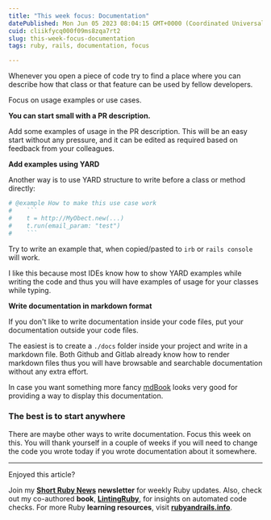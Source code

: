 ```yaml
---
title: "This week focus: Documentation"
datePublished: Mon Jun 05 2023 08:04:15 GMT+0000 (Coordinated Universal Time)
cuid: cliikfycq000f09ms8zqa7rt2
slug: this-week-focus-documentation
tags: ruby, rails, documentation, focus

---
```


Whenever you open a piece of code try to find a place where you can describe how that class or that feature can be used by fellow developers.

Focus on usage examples or use cases.

**You can start small with a PR description.**

Add some examples of usage in the PR description. This will be an easy start without any pressure, and it can be edited as required based on feedback from your colleagues.

**Add examples using YARD**

Another way is to use YARD structure to write before a class or method directly:

```ruby
# @example How to make this use case work
#    ```
#    t = http://MyObect.new(...)
#    t.run(email_param: "test")
#    ```
```

Try to write an example that, when copied/pasted to `irb` or `rails console` will work.

I like this because most IDEs know how to show YARD examples while writing the code and thus you will have examples of usage for your classes while typing.

**Write documentation in markdown format**

If you don't like to write documentation inside your code files, put your documentation outside your code files.

The easiest is to create a `./docs` folder inside your project and write in a markdown file. Both Github and Gitlab already know how to render markdown files thus you will have browsable and searchable documentation without any extra effort.

In case you want something more fancy [mdBook](https://rust-lang.github.io/mdBook/index.html) looks very good for providing a way to display this documentation.

### The best is to start anywhere

There are maybe other ways to write documentation. Focus this week on this. You will thank yourself in a couple of weeks if you will need to change the code you wrote today if you wrote documentation about it somewhere.

---

Enjoyed this article?

Join my [**Short Ruby News**](https://shortruby.com) **newsletter** for weekly Ruby updates. Also, check out my co-authored **book**, [**LintingRuby**](https://lintingruby.com), for insights on automated code checks. For more Ruby **learning resources**, visit [**rubyandrails.info**](https://rubyandrails.info).